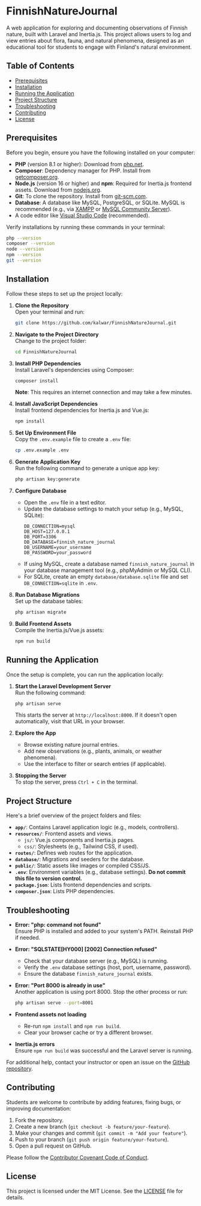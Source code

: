 # FinnishNatureJournal

A web application for exploring and documenting observations of Finnish nature, built with Laravel and Inertia.js. This project allows users to log and view entries about flora, fauna, and natural phenomena, designed as an educational tool for students to engage with Finland's natural environment.

## Table of Contents
- [Prerequisites](#prerequisites)
- [Installation](#installation)
- [Running the Application](#running-the-application)
- [Project Structure](#project-structure)
- [Troubleshooting](#troubleshooting)
- [Contributing](#contributing)
- [License](#license)

## Prerequisites

Before you begin, ensure you have the following installed on your computer:
- **PHP** (version 8.1 or higher): Download from [php.net](https://www.php.net/downloads).
- **Composer**: Dependency manager for PHP. Install from [getcomposer.org](https://getcomposer.org/).
- **Node.js** (version 16 or higher) and **npm**: Required for Inertia.js frontend assets. Download from [nodejs.org](https://nodejs.org/).
- **Git**: To clone the repository. Install from [git-scm.com](https://git-scm.com/).
- **Database**: A database like MySQL, PostgreSQL, or SQLite. MySQL is recommended (e.g., via [XAMPP](https://www.apachefriends.org/) or [MySQL Community Server](https://dev.mysql.com/downloads/)).
- A code editor like [Visual Studio Code](https://code.visualstudio.com/) (recommended).

Verify installations by running these commands in your terminal:
```bash
php --version
composer --version
node --version
npm --version
git --version
```

## Installation

Follow these steps to set up the project locally:

1. **Clone the Repository**  
   Open your terminal and run:
   ```bash
   git clone https://github.com/kalwar/FinnishNatureJournal.git
   ```

2. **Navigate to the Project Directory**  
   Change to the project folder:
   ```bash
   cd FinnishNatureJournal
   ```

3. **Install PHP Dependencies**  
   Install Laravel's dependencies using Composer:
   ```bash
   composer install
   ```
   **Note**: This requires an internet connection and may take a few minutes.

4. **Install JavaScript Dependencies**  
   Install frontend dependencies for Inertia.js and Vue.js:
   ```bash
   npm install
   ```

5. **Set Up Environment File**  
   Copy the `.env.example` file to create a `.env` file:
   ```bash
   cp .env.example .env
   ```

6. **Generate Application Key**  
   Run the following command to generate a unique app key:
   ```bash
   php artisan key:generate
   ```

7. **Configure Database**  
   - Open the `.env` file in a text editor.
   - Update the database settings to match your setup (e.g., MySQL, SQLite):
     ```env
     DB_CONNECTION=mysql
     DB_HOST=127.0.0.1
     DB_PORT=3306
     DB_DATABASE=finnish_nature_journal
     DB_USERNAME=your_username
     DB_PASSWORD=your_password
     ```
   - If using MySQL, create a database named `finnish_nature_journal` in your database management tool (e.g., phpMyAdmin or MySQL CLI).
   - For SQLite, create an empty `database/database.sqlite` file and set `DB_CONNECTION=sqlite` in `.env`.

8. **Run Database Migrations**  
   Set up the database tables:
   ```bash
   php artisan migrate
   ```

9. **Build Frontend Assets**  
   Compile the Inertia.js/Vue.js assets:
   ```bash
   npm run build
   ```

## Running the Application

Once the setup is complete, you can run the application locally:

1. **Start the Laravel Development Server**  
   Run the following command:
   ```bash
   php artisan serve
   ```
   This starts the server at `http://localhost:8000`. If it doesn't open automatically, visit that URL in your browser.

2. **Explore the App**  
   - Browse existing nature journal entries.
   - Add new observations (e.g., plants, animals, or weather phenomena).
   - Use the interface to filter or search entries (if applicable).

3. **Stopping the Server**  
   To stop the server, press `Ctrl + C` in the terminal.

## Project Structure

Here's a brief overview of the project folders and files:
- **`app/`**: Contains Laravel application logic (e.g., models, controllers).
- **`resources/`**: Frontend assets and views.
  - `js/`: Vue.js components and Inertia.js pages.
  - `css/`: Stylesheets (e.g., Tailwind CSS, if used).
- **`routes/`**: Defines web routes for the application.
- **`database/`**: Migrations and seeders for the database.
- **`public/`**: Static assets like images or compiled CSS/JS.
- **`.env`**: Environment variables (e.g., database settings). **Do not commit this file to version control.**
- **`package.json`**: Lists frontend dependencies and scripts.
- **`composer.json`**: Lists PHP dependencies.

## Troubleshooting

- **Error: "php: command not found"**  
  Ensure PHP is installed and added to your system's PATH. Reinstall PHP if needed.

- **Error: "SQLSTATE[HY000] [2002] Connection refused"**  
  - Check that your database server (e.g., MySQL) is running.
  - Verify the `.env` database settings (host, port, username, password).
  - Ensure the database `finnish_nature_journal` exists.

- **Error: "Port 8000 is already in use"**  
  Another application is using port 8000. Stop the other process or run:
  ```bash
  php artisan serve --port=8001
  ```

- **Frontend assets not loading**  
  - Re-run `npm install` and `npm run build`.
  - Clear your browser cache or try a different browser.

- **Inertia.js errors**  
  Ensure `npm run build` was successful and the Laravel server is running.

For additional help, contact your instructor or open an issue on the [GitHub repository](https://github.com/kalwar/FinnishNatureJournal/issues).

## Contributing

Students are welcome to contribute by adding features, fixing bugs, or improving documentation:
1. Fork the repository.
2. Create a new branch (`git checkout -b feature/your-feature`).
3. Make your changes and commit (`git commit -m "Add your feature"`).
4. Push to your branch (`git push origin feature/your-feature`).
5. Open a pull request on GitHub.

Please follow the [Contributor Covenant Code of Conduct](https://www.contributor-covenant.org/).

## License

This project is licensed under the MIT License. See the [LICENSE](LICENSE) file for details.